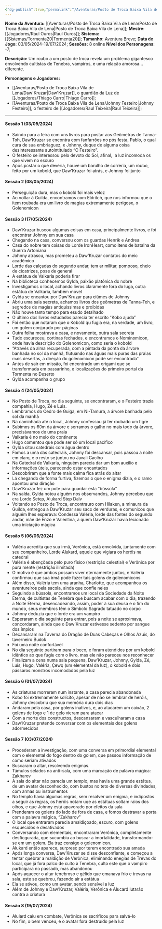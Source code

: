 ```yaml
---
{"dg-publish":true,"permalink":"/Aventuras/Posto de Troca Baixa Vila de Lena/Posto de Troca Baixa Vila de Lena/","noteIcon":"","created":"2025-10-13T17:42:15.336-03:00"}
---
```


**Nome da Aventura:** [[Aventuras/Posto de Troca Baixa Vila de Lena/Posto de Troca Baixa Vila de Lena\|Posto de Troca Baixa Vila de Lena]];
**Mestre:** [[Jogadores/Raul Ouros\|Raul Ouros]];
**Sistema:**  [[Sistemas/Tormenta20\|Tormenta20]];
**Tamanho:** Aventura Breve;
**Data de Jogo:** 03/05/2024-19/07/2024;
**Sessões:** 8 online
**Nível dos Personagens**: -7;

**Descrição:** Um roubo a um posto de troca revela um problema gigantesco envolvendo cultistas de Tenebra, vampiros, e uma relação amorosa... diferente.

**Personagens e Jogadores:**
- [[Aventuras/Posto de Troca Baixa Vila de Lena/Daw'Kruzar\|Daw'Kruzar]], o guardião da Luz de [[Jogadores/Thiago Carro\|Thiago Carro]];
- [[Aventuras/Posto de Troca Baixa Vila de Lena/Johnny Festeiro\|Johnny Festeiro]], o festeiro de [[Jogadores/Raul Teixeira\|Raul Teixeira]];

---
#### Sessão 1 (03/05/2024)
- Saindo para a feira com uns livros para postar aos Geômetras de Tanna-Toh, Daw’Kruzar se encontra com fanfarrões no pós festa, Pablo, o qual cura de sua embriaguez, e Johnny, duque de alguma coisa desinteressante autointitulado “O Festeiro”.
- O festeiro se interessou pelo devoto do Sol, afinal,  a luz incomoda os que vivem no escuro
- Após postar o que deveria, houve um barulho de correria, um roubo, feito por um kobold, que Daw’Kruzar foi atrás, e Johnny foi junto
#### Sessão 2 (08/05/2024)
- Perseguição dura, mas o kobold foi mais veloz
- Ao voltar à Guilda, encontramos com Eldritch, que nos informou que o item roubada era um livro de magias extremamente perigoso, o Golenomicon
#### Sessão 3 (17/05/2024)
- Daw’Kruzar buscou algumas coisas em casa, principalmente livros, e foi encontrar Johnny em sua casa
- Chegando na casa, conversou com os guardas Henrik e Andrea
- Casa do nobre tem coisas do Lorde IronHeart, como itens de batalha da Guerra Artoniana
- Johnny atrasou, mas prometeu a Daw’Kruzar contatos do meio acadêmico
- Lorde das calçadas do segundo andar, tem ar militar, pomposo, cheio de cicatrizes, pose de general
- A estátua de Valkaria poderia firar
- Na biblioteca conhecemos Gylda, paixão platônica do nobre
- Investigamos o local, achando livros claramente fora do luga, outra estátua de Valkaria, também móvel
- Gylda se encantou por Daw’Kruzar para ciúmes de Johnny
- Abriu uma sala secreta, achamos livros dos geômetras de Tanna-Toh, e segredos de magias antiquíssimas e proibidas
- Não houve tanto tempo para esudo detalhado
- O último dos livros estudados parecia ter escrito “Kobo ajuda”
- Foi então que notaram que o Kobold qu fugia era, na verdade, um livro, um golem conjurado por páginas
- Outra folha mostrava a casa, e novamente, outra sala secreta
- Tudo escureceu, cortinas fechados, e encontramos o Nominomicon, onde havia descrição do Golenomicon, como seria o kobold
- “Através da alma recuperada, com a pintada da ponta da árvore banhada no sol da manhã, flutuando nas águas mais puras das praias mais desertas, a direção do golenomicon pode ser encontrada”
- Antes de sair em missão, foi encontrado um origami que se transformada em passarinho, e localizações do primeiro portal da Tormenta no Deserto
- Gylda acompanha o grupo
#### Sessão 4 (24/05/2024)
- No Posto de Troca, no dia seguinte, se encontraram, e o Festeiro trazia compahia, Hugo, Zé e Luis.
- Lembramos do Cedro de Guiga, em Ni-Tamura, a árvore banhada pelo sol da manhã
- Na caminhada até o local, Johnny confessou já ter roubado um tigre
- Subimos os 60m da árvore e serramos o galho no mais todo da árvore, precisávamos de uma praia
- Valkaria é no meio do continente
- Hugo comentou que pode ser só um local pacífico
- Gylda citou catedrais com água dentro
- Fomos a uma das catedrais, Johnny foi descansar, pois passou a noite em claro, e o resto se juntou no Javali Caolho
- Na Catedral de Valkaria, ninguém parecia dar um bom auxílio e informações úteis, parecendo estar encantados
- Descobriram que a fonte mais calma fica atrás do altar
- Lá chegando de forma furtiva, fizemos o que o enigma dizia, e o ramo apontou uma diração
- Daw’Kruzar fez um pote para guardar esta “bússola”
- Na saída, Gylda notou alguém nos observandos, Johnny percebeu que era Lorde Setep, Alukard Step Dalv
- Voltando ao Posto de Troca, encontrauro com Hilaken, a minaura da Guilda, entregou a Daw’Kruzar seu saco de verduras, e comunicou que alguém lhes esperava: Condessa Valéria, lorde das fontes do segundo andar, mãe de Enzo e Valentina, a quem Daw’Kruzar havia lecionado uma iniciação mágica
#### Sessão 5 (06/06/2024)
- Valéria acredita que sua irmã, Verônica, está envolvida, juntamente com seu companheiro, Lorde Alukard, aquele que vigiara os heróis na catedral
- Valéria é abençõada pelo puro físico (restrição celestial) e Verônica por pura mente (restrição ilimitada)
- O motivo é que ambos possam viver eternamente juntos, e Valéria confirmou que sua irmã pode fazer tais golens de golenomicons
- Além disso, Valéria tem uma aranha, Charlotte, que acompanhou os aventureiros pela sacola, ainda que confie neles
- Seguindo a bússola, encontramos um local da Sociedade da Noite Eterna, de cultistas de Tenebra que buscam acabar com o dia, trazendo a Noite Eterna, desencadeando, assim, poder à sua deusa e o fim do mundo, seus membros têm o Símbolo Sagrado tatuado no corpo
- Johnny deduziu que o lorde era um vampiro
- Esperaram o dia seguinte para entrar, pois a noite se aproximava, concordaram, ainda que o Daw’Kruzar estivesse sedento por sangue dos ímpios
- Decansaram na Taverna do Dragão de Duas Cabeças e Olhos Azuis, do taverneiro Budok
- Foi uma noite confortável
- No dia seguinte partiram para o beco, e foram atendidos por um kobold idêntico ao que fugiu com o livro, mas ele não pareceu nos reconhecer
- Finalizam a cena numa sala pequena, Daw’Kruzar, Johnny, Gylda, Zé, Luís, Hugo, Valéria, Çewq (um elemental da luz), o kobold e dois pássaros monstros incomodados pela luz
#### Sessão 6 (01/07/2024)
- As criaturas morreram num instante, a casa parecia abandonada
- Kobo foi extremamente solícito, apesar de não se lembrar de heróis, Johnny descobriu que sua memória dura dois dias
- Andaram pela casa, por golens inativos, e, ao atacarem um caixão, 2 golens de fogo e 1 de gelo vieram para atacar
- Com a morte dos constructos, descansaram e vasculharam a casa
- Daw’Kruzar pretende conversar com os elementais dos golens adormecidos
#### Sessão 7 (03/07/2024)
- Procederam a investigação, com uma conversa em primordial elemental com o elemental do fogo dentro do golem, que passou informação de como seriam ativados
- Buscaram o altar, resolvendo enigmas.
- Túmulos selados na anti-sala, com uma marcação de palavra mágica: Zakharov
- A sala do altar não parecia um templo, mas havia uma grande estátua, de um avatar desconhecido, com bustos no teto de diversas divindades, com armas ou instrumentos
- No templo havia algumas regras, sem resolver um enigma, e indipostos a seguir as regras, os heróis notam uqe as estátuas soltam raios dos olhos, e que Johnny está apavorado por efeitos da sala
- Prenderam os golens do lado de fora de casa, e fomos destravar a porta com a palavra mágica, “Zakharov”
- O local que entraram parecia amaldiçoado, escuro, com golens esquecidos e desativados
- Conversando com elementais, encontraram Verônica, completamente desficgurada, que sucumbiu ao buscar a imortalidade, transformando-se em um golem. Ela traz consigo o golenomicon.
- Alukard então aparece, surpreso por terem encontrado sua amada
- Após longa conversa, Daw’Kruzar se disse desconfiante, e começou a tentar quebrar a maldição de Verônica, eliminando enegias de Trevas do local, que já fora palco de culto à Tenebra, culto este que o vampiro participara no passado, mas abandonou
- Após aquecer o altar tenebroso e gélido que emanava frio e trevas na sala, este se quebrou, fazendo air a estátua
- Ela se ativou, como um avatar, sendo sensível a luz
- Além de Johnny e Daw’Kruzar, Valéria, Verônica e Alucard lutarão contra a criatura
#### Sessão 8 (19/07/2024)
- Alulard caiu em combate, Verônica se sacrificou para salvá-lo
- No fim, o bem venceu, e o avatar fora destruído pela luz